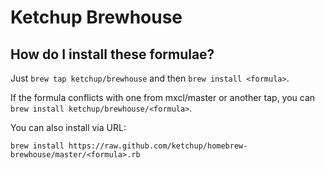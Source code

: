 Ketchup Brewhouse
=================

How do I install these formulae?
--------------------------------

Just `brew tap ketchup/brewhouse` and then `brew install <formula>`.

If the formula conflicts with one from mxcl/master or another tap, you can `brew install ketchup/brewhouse/<formula>`.

You can also install via URL:

```
brew install https://raw.github.com/ketchup/homebrew-brewhouse/master/<formula>.rb
```
